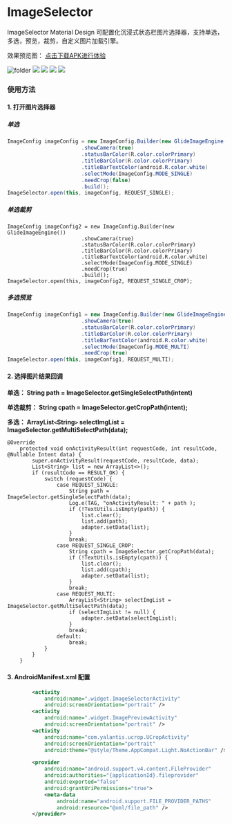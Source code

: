 # ImageSelector
ImageSelector Material Design 可配置化沉浸式状态栏图片选择器，支持单选，多选，预览，裁剪，自定义图片加载引擎。

效果预览图：
[点击下载APK进行体验](https://raw.githubusercontent.com/wj576038874/PhotoSelectorDemo/master/apk/PhotoSelector.apk)

![folder](https://github.com/xing16/ImageSelector/raw/master/screenshot/folder.jpg)
![](https://github.com/wj576038874/ImageSelector/blob/master/images/folder.jpg) 
![](https://github.com/wj576038874/ImageSelector/blob/master/images/preview.jpg)
![](https://github.com/wj576038874/ImageSelector/blob/master/images/preview_list.jpg) 
![](https://github.com/wj576038874/ImageSelector/blob/master/images/clip.jpg)






### 使用方法

#### 1. 打开图片选择器

##### 单选

```java
ImageConfig imageConfig = new ImageConfig.Builder(new GlideImageEngine())
                        .showCamera(true)
                        .statusBarColor(R.color.colorPrimary)
                        .titleBarColor(R.color.colorPrimary)
                        .titleBarTextColor(android.R.color.white)
                        .selectMode(ImageConfig.MODE_SINGLE)
                        .needCrop(false)
                        .build();
ImageSelector.open(this, imageConfig, REQUEST_SINGLE);
```

##### 单选裁剪

```
ImageConfig imageConfig2 = new ImageConfig.Builder(new GlideImageEngine())
                        .showCamera(true)
                        .statusBarColor(R.color.colorPrimary)
                        .titleBarColor(R.color.colorPrimary)
                        .titleBarTextColor(android.R.color.white)
                        .selectMode(ImageConfig.MODE_SINGLE)
                        .needCrop(true)
                        .build();
ImageSelector.open(this, imageConfig2, REQUEST_SINGLE_CROP);
```



##### 多选预览

```java
ImageConfig imageConfig1 = new ImageConfig.Builder(new GlideImageEngine())
                        .showCamera(true)
                        .statusBarColor(R.color.colorPrimary)
                        .titleBarColor(R.color.colorPrimary)
                        .titleBarTextColor(android.R.color.white)
                        .selectMode(ImageConfig.MODE_MULTI)
                        .needCrop(true)
ImageSelector.open(this, imageConfig1, REQUEST_MULTI);
```



#### 2. 选择图片结果回调

**单选： String path = ImageSelector.getSingleSelectPath(intent)**

**单选裁剪： String cpath = ImageSelector.getCropPath(intent);**

**多选： ArrayList`<`String`>` selectImgList = ImageSelector.getMultiSelectPath(data);**

```
@Override
    protected void onActivityResult(int requestCode, int resultCode, @Nullable Intent data) {
        super.onActivityResult(requestCode, resultCode, data);
        List<String> list = new ArrayList<>();
        if (resultCode == RESULT_OK) {
            switch (requestCode) {
                case REQUEST_SINGLE:
                    String path = ImageSelector.getSingleSelectPath(data);
                    Log.e(TAG, "onActivityResult: " + path );
                    if (!TextUtils.isEmpty(path)) {
                        list.clear();
                        list.add(path);
                        adapter.setData(list);
                    }
                    break;
                case REQUEST_SINGLE_CROP:
                    String cpath = ImageSelector.getCropPath(data);
                    if (!TextUtils.isEmpty(cpath)) {
                        list.clear();
                        list.add(cpath);
                        adapter.setData(list);
                    }
                    break;
                case REQUEST_MULTI:
                    ArrayList<String> selectImgList = ImageSelector.getMultiSelectPath(data);
                    if (selectImgList != null) {
                        adapter.setData(selectImgList);
                    }
                    break;
                default:
                    break;
            }
        }
    }
```



#### 3. AndroidManifest.xml 配置

```xml
		<activity
            android:name=".widget.ImageSelectorActivity"
            android:screenOrientation="portrait" />
        <activity
            android:name=".widget.ImagePreviewActivity"
            android:screenOrientation="portrait" />
        <activity
            android:name="com.yalantis.ucrop.UCropActivity"
            android:screenOrientation="portrait"
            android:theme="@style/Theme.AppCompat.Light.NoActionBar" />

        <provider
            android:name="android.support.v4.content.FileProvider"
            android:authorities="{applicationId}.fileprovider"
            android:exported="false"
            android:grantUriPermissions="true">
            <meta-data
                android:name="android.support.FILE_PROVIDER_PATHS"
                android:resource="@xml/file_path" />
        </provider>
```










